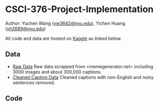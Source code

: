 # CSCI-376-Project-Implementation
Author: Yuchen Wang (yw3642@nyu.edu), Yichen Huang (yh2689@nyu.edu)

All code and data are hosted on [Kaggle](www.kaggle.com) as linked below.
## Data
- [Raw Data](https://www.kaggle.com/zacchaeus/meme-project-raw)
Raw data scrapped from <memegenerator.net> including 3000 images and about 300,000 captions.
- [Cleaned Caption Data](https://www.kaggle.com/zacchaeus/meme-project-clean-json)
Cleaned captions with non-English and noisy sentences removed.
## Code
